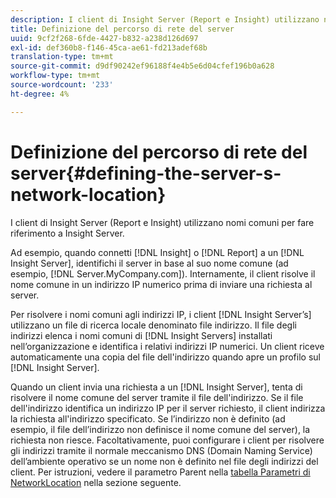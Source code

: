 ```yaml
---
description: I client di Insight Server (Report e Insight) utilizzano nomi comuni per fare riferimento a Insight Server.
title: Definizione del percorso di rete del server
uuid: 9cf2f268-6fde-4427-b832-a238d126d697
exl-id: def360b8-f146-45ca-ae61-fd213adef68b
translation-type: tm+mt
source-git-commit: d9df90242ef96188f4e4b5e6d04cfef196b0a628
workflow-type: tm+mt
source-wordcount: '233'
ht-degree: 4%

---
```


# Definizione del percorso di rete del server{#defining-the-server-s-network-location}

I client di Insight Server (Report e Insight) utilizzano nomi comuni per fare riferimento a Insight Server.

Ad esempio, quando connetti [!DNL Insight] o [!DNL Report] a un [!DNL Insight Server], identifichi il server in base al suo nome comune (ad esempio, [!DNL Server.MyCompany.com]). Internamente, il client risolve il nome comune in un indirizzo IP numerico prima di inviare una richiesta al server.

Per risolvere i nomi comuni agli indirizzi IP, i client [!DNL Insight Server’s] utilizzano un file di ricerca locale denominato file indirizzo. Il file degli indirizzi elenca i nomi comuni di [!DNL Insight Servers] installati nell’organizzazione e identifica i relativi indirizzi IP numerici. Un client riceve automaticamente una copia del file dell&#39;indirizzo quando apre un profilo sul [!DNL Insight Server].

Quando un client invia una richiesta a un [!DNL Insight Server], tenta di risolvere il nome comune del server tramite il file dell&#39;indirizzo. Se il file dell&#39;indirizzo identifica un indirizzo IP per il server richiesto, il client indirizza la richiesta all&#39;indirizzo specificato. Se l’indirizzo non è definito (ad esempio, il file dell’indirizzo non definisce il nome comune del server), la richiesta non riesce. Facoltativamente, puoi configurare i client per risolvere gli indirizzi tramite il normale meccanismo DNS (Domain Naming Service) dell’ambiente operativo se un nome non è definito nel file degli indirizzi del client. Per istruzioni, vedere il parametro Parent nella [tabella Parametri di NetworkLocation](../../../../../home/c-inst-svr/c-install-ins-svr/t-install-proc-inst-svr-dpu/c-svrs-ntwk-loc/c-ntwk-loc.md#concept-18587827cbd24805801caa86bc816e05) nella sezione seguente.
